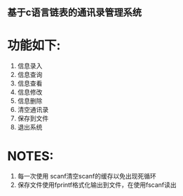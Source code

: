 ## 基于c语言链表的通讯录管理系统
# 功能如下:
  1. 信息录入
  2. 信息查询
  3. 信息查看
  4. 信息修改
  5. 信息删除
  6. 清空通讯录
  7. 保存到文件
  8. 退出系统
  
# NOTES:
  1. 每一次使用 scanf清空scanf的缓存以免出现死循环
  2. 保存文件使用fprintf格式化输出到文件，在使用fscanf读出
  
  
